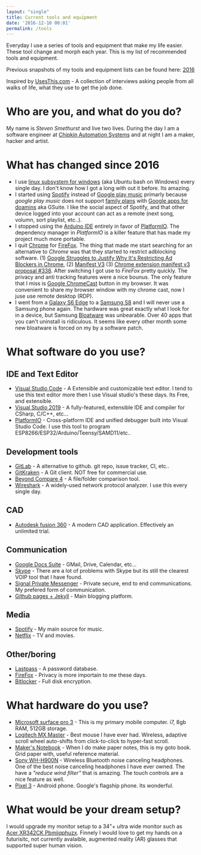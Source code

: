 ```yaml
---
layout: "single"
title: Current tools and equipment
date: '2016-12-10 00:01'
permalink: /tools
---
```


Everyday I use a series of tools and equipment that make my life easier. These tool change and morph each year. This is my list of recommended tools and equipment. 

Previous snapshots of my tools and equipment lists can be found here: [2016](https://blog.abluestar.com/tools-2016)

Inspired by [UsesThis.com](https://usesthis.com/) - A collection of interviews asking people from all walks of life, what they use to get the job done.


# Who are you, and what do you do?

My name is *Steven Smethurst* and live two lives. During the day I am a software engineer at [Chipkin Automation Systems](http://store.chipkin.com/) and at night I am a maker, hacker and artist.

# What has changed since 2016

- I use [linux subsystem for windows](https://docs.microsoft.com/en-us/windows/wsl/install-win10) (aka Ubuntu bash on Windows) every single day. I don't know how I got a long with out it before. Its amazing. 
- I started using [Spotify](https://www.spotify.com/ca-en/) instead of [Google play music](https://play.google.com/music/listen?u=0#) primarly because *google play music* does not support [family plans](https://www.spotify.com/ca-en/family/) with [Google apps for doamins](https://support.google.com/a/answer/53926?hl=en) aka GSuite. I like the social aspect of Spotify, and that other device logged into your account can act as a remote (next song, volumn, sort playlist, etc..). 
- I stopped using the [Arduino IDE](https://www.arduino.cc/en/main/software) entirely in favor of [PlatformIO](https://platformio.org/). The dependency manager in *PlatformIO* is a killer feature that has made my project much more portable. 
- I quit [Chrome](https://www.google.com/chrome/) for [FireFox](https://www.mozilla.org/en-CA/firefox/). The thing that made me start searching for an alternative to *Chrome* was that they started to restrict adblocking software. (1) [Google Struggles to Justify Why It's Restricting Ad Blockers in Chrome](https://www.vice.com/en_ca/article/evy53j/google-struggles-to-justify-making-chrome-ad-blockers-worse), (2) [Manifest V3](https://docs.google.com/document/d/1nPu6Wy4LWR66EFLeYInl3NzzhHzc-qnk4w4PX-0XMw8/edit#heading=h.5ottncv8stov) (3) [Chrome extension manifest v3 proposal #338](https://github.com/uBlockOrigin/uBlock-issues/issues/338#issuecomment-496009417). After switching I got use to *FireFox* pretty quickly. The privacy and anti tracking features were a nice bounus. The only feature that I miss is [Google ChromeCast](https://store.google.com/product/chromecast) button in my browser. It was convenient to share my browser window with my chrome cast, now I juse use remote desktop (RDP).
- I went from a [Galaxy S6 Edge](http://www.samsung.com/ca/consumer/mobile-devices/smartphones/galaxy-s/SM-G925WZKABMC) to a [Samsung S8](https://www.samsung.com/global/galaxy/galaxy-s8/) and I will never use a Samsung phone again. The hardware was great exactly what I look for in a device, but Samsung [Bloatware](https://en.wikipedia.org/wiki/Software_bloat) was unbearable. Over 40 apps that you can't uninstall is ridiculous. It seems like every other month some new bloatware is forced on my by a software patch. 


# What software do you use?

## IDE and Text Editor

- [Visual Studio Code](https://code.visualstudio.com/) - A Extensible and customizable text editor. I tend to use this text editor more then I use Visual studio's these days. Its Free, and extensible.
- [Visual Studio 2019](https://www.visualstudio.com/vs/community/) - A fully-featured, extensible IDE and compiler for CSharp, C/C++, etc...
- [PlatformIO](https://platformio.org/) - Cross-platform IDE and unified debugger built into Visual Studio Code. I use this tool to program ESP8266/ESP32/Arduino/Teensy/SAMD11/etc..

## Development tools

- [GitLab](https://about.gitlab.com/) - A alternative to github. git repo, issue tracker, CI, etc..
- [GitKraken](https://www.gitkraken.com/) - A Git client. NOT free for commercial use.
- [Beyond Compare 4](http://www.scootersoftware.com/) - A file/folder comparison tool.
- [Wireshark](https://www.wireshark.org/) - A widely-used network protocol analyzer. I use this every single day.

## CAD

- [Autodesk fusion 360](http://www.autodesk.com/products/fusion-360/overview) - A modern CAD application. Effectively an unlimited trial.

## Communication

- [Google Docs Suite](https://gsuite.google.com/) - GMail, Drive, Calendar, etc...
- [Skype](https://www.skype.com/en/) - There are a lot of problems with Skype but its still the clearest VOIP tool that I have found.
- [Signal Private Messenger](https://play.google.com/store/apps/details?id=org.thoughtcrime.securesms&hl=en) - Private secure, end to end communications. My prefered form of communication. 
- [Github pages + Jekyll](https://github.com/funvill/funvill.github.io) - Main blogging platform.

## Media

- [Spotify](https://www.spotify.com/ca-en/) - My main source for music.
- [Netflix](https://www.netflix.com/ca/) - TV and movies.

## Other/boring

- [Lastpass](https://lastpass.com/) - A password database.
- [FireFox](https://www.mozilla.org/en-CA/firefox/new/) - Privacy is more importain to me these days.
- [Bitlocker](https://en.wikipedia.org/wiki/BitLocker) - Full disk encryption.

# What hardware do you use?

- [Microsoft surface pro 3](https://www.microsoft.com/surface/en-ca/devices/surface-pro-3) - This is my primary mobile computer. i7, 8gb RAM, 512GB storage.
- [Logitech MX Master](http://www.logitech.com/en-ca/product/mx-master) - Best mouse I have ever had. Wireless, adaptive scroll wheel auto-shifts from click-to-click to hyper-fast scroll. 
- [Maker's Notebook](http://www.makershed.com/products/makers-notebook-hard-bound) - When I do make paper notes, this is my goto book. Grid paper with, useful reference material. 
- [Sony WH-H900N](https://www.sony.ca/en/electronics/headband-headphones/wh-h900n) - Wireless Bluetooth noise canceling headphones. One of the best noise canceling headphones I have ever owned. The have a *"reduce wind filter"* that is amazing. The touch controls are a nice feature as well. 
- [Pixel 3](https://store.google.com/ca/product/pixel_3) - Android phone. Google's flagship phone. Its wonderful. 

# What would be your dream setup?

I would upgrade my monitor setup to a 34"+ ultra wide monitor such as [Acer XR342CK Pbmiiqphuzx](https://wclink.co/link/29241/151265/4/83270?merchant=Amazon). Finnely I would love to get my hands on a futurisitc, not currently avalaible, augmented reality (AR) glasses that supported super human vision. 

